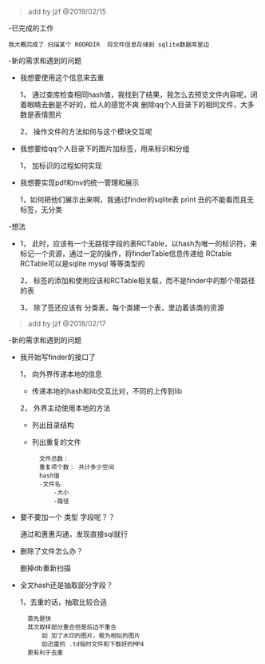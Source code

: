 > add by jzf @2019/02/15

-已完成的工作

    我大概完成了 扫描某个 ROORDIR  将文件信息存储到 sqlite数据库里边

-新的需求和遇到的问题

* 我想要使用这个信息来去重

    1， 通过查库检查相同hash值，我找到了结果，我怎么去预览文件内容呢，闭着眼睛去删是不好的，给人的感觉不爽
             删除qq个人目录下的相同文件，大多数是表情图片

    2， 操作文件的方法如何与这个模块交互呢

* 我想要给qq个人目录下的图片加标签，用来标识和分组
    
     1， 加标识的过程如何实现
* 我想要实现pdf和mv的统一管理和展示
    
    1，如何把他们展示出来啊，我通过finder的sqlite表 print 丑的不能看而且无标签，无分类

-想法 

*
    1， 此时，应该有一个无路径字段的表RCTable，以hash为唯一的标识符，来标记一个资源，通过一定的操作，将finderTable信息传递给 RCtable
        RCTable可以是sqlite mysql 等等类型的

    2， 标签的添加和使用应该和RCTable相关联，而不是finder中的那个带路径的表
    
    3， 除了签还应该有 分类表，每个类建一个表，里边着该类的资源

>add by jzf @2018/02/17

-新的需求和遇到的问题

* 我开始写finder的接口了

    1， 向外界传递本地的信息
        
    * 传递本地的hash和lib交互比对，不同的上传到lib

    2， 外界主动使用本地的方法

    * 列出目录结构
    * 列出重复的文件

            文件总数：
            重复项个数： 共计多少空间
            hash值
            -文件名
                -大小
                -路径

* 要不要加一个  类型 字段呢？？

    通过和惠惠沟通，发现直接sql就行
* 删除了文件怎么办？

    删掉db重新扫描
* 全文hash还是抽取部分字段？

   1，去重的话，抽取比较合适
      
        首先是快
        其次取样部分重合但是后边不重合
            如 加了水印的图片，极为相似的图片
            如迅雷的 .td临时文件和下载好的MP4
        更有利于去重





